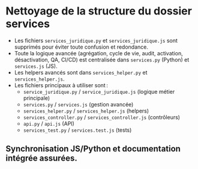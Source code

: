 # Nettoyage de la structure du dossier services

- Les fichiers `services_juridique.py` et `services_juridique.js` sont supprimés pour éviter toute confusion et redondance.
- Toute la logique avancée (agrégation, cycle de vie, audit, activation, désactivation, QA, CI/CD) est centralisée dans `services.py` (Python) et `services.js` (JS).
- Les helpers avancés sont dans `services_helper.py` et `services_helper.js`.
- Les fichiers principaux à utiliser sont :
  - `service_juridique.py` / `service_juridique.js` (logique métier principale)
  - `services.py` / `services.js` (gestion avancée)
  - `services_helper.py` / `services_helper.js` (helpers)
  - `services_controller.py` / `services_controller.js` (contrôleurs)
  - `api.py` / `api.js` (API)
  - `services_test.py` / `services.test.js` (tests)

## Synchronisation JS/Python et documentation intégrée assurées.
